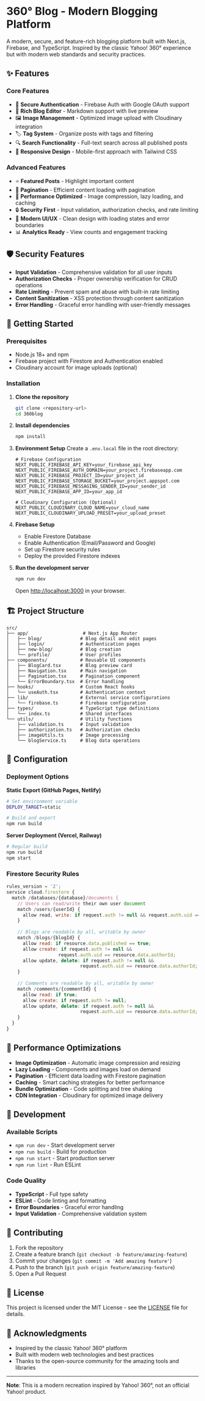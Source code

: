 # 360° Blog - Modern Blogging Platform

A modern, secure, and feature-rich blogging platform built with Next.js, Firebase, and TypeScript. Inspired by the classic Yahoo! 360° experience but with modern web standards and security practices.

## ✨ Features

### Core Features
- 🔐 **Secure Authentication** - Firebase Auth with Google OAuth support
- 📝 **Rich Blog Editor** - Markdown support with live preview
- 🖼️ **Image Management** - Optimized image upload with Cloudinary integration
- 🏷️ **Tag System** - Organize posts with tags and filtering
- 🔍 **Search Functionality** - Full-text search across all published posts
- 📱 **Responsive Design** - Mobile-first approach with Tailwind CSS

### Advanced Features
- ⭐ **Featured Posts** - Highlight important content
- 📄 **Pagination** - Efficient content loading with pagination
- 🚀 **Performance Optimized** - Image compression, lazy loading, and caching
- 🔒 **Security First** - Input validation, authorization checks, and rate limiting
- 🎨 **Modern UI/UX** - Clean design with loading states and error boundaries
- 📊 **Analytics Ready** - View counts and engagement tracking

## 🛡️ Security Features

- **Input Validation** - Comprehensive validation for all user inputs
- **Authorization Checks** - Proper ownership verification for CRUD operations
- **Rate Limiting** - Prevent spam and abuse with built-in rate limiting
- **Content Sanitization** - XSS protection through content sanitization
- **Error Handling** - Graceful error handling with user-friendly messages

## 🚀 Getting Started

### Prerequisites
- Node.js 18+ and npm
- Firebase project with Firestore and Authentication enabled
- Cloudinary account for image uploads (optional)

### Installation

1. **Clone the repository**
   ```bash
   git clone <repository-url>
   cd 360blog
   ```

2. **Install dependencies**
   ```bash
   npm install
   ```

3. **Environment Setup**
   Create a `.env.local` file in the root directory:
   ```env
   # Firebase Configuration
   NEXT_PUBLIC_FIREBASE_API_KEY=your_firebase_api_key
   NEXT_PUBLIC_FIREBASE_AUTH_DOMAIN=your_project.firebaseapp.com
   NEXT_PUBLIC_FIREBASE_PROJECT_ID=your_project_id
   NEXT_PUBLIC_FIREBASE_STORAGE_BUCKET=your_project.appspot.com
   NEXT_PUBLIC_FIREBASE_MESSAGING_SENDER_ID=your_sender_id
   NEXT_PUBLIC_FIREBASE_APP_ID=your_app_id

   # Cloudinary Configuration (Optional)
   NEXT_PUBLIC_CLOUDINARY_CLOUD_NAME=your_cloud_name
   NEXT_PUBLIC_CLOUDINARY_UPLOAD_PRESET=your_upload_preset
   ```

4. **Firebase Setup**
   - Enable Firestore Database
   - Enable Authentication (Email/Password and Google)
   - Set up Firestore security rules
   - Deploy the provided Firestore indexes

5. **Run the development server**
   ```bash
   npm run dev
   ```

   Open [http://localhost:3000](http://localhost:3000) in your browser.

## 🏗️ Project Structure

```
src/
├── app/                    # Next.js App Router
│   ├── blog/              # Blog detail and edit pages
│   ├── login/             # Authentication pages
│   ├── new-blog/          # Blog creation
│   └── profile/           # User profiles
├── components/            # Reusable UI components
│   ├── BlogCard.tsx       # Blog preview card
│   ├── Navigation.tsx     # Main navigation
│   ├── Pagination.tsx     # Pagination component
│   └── ErrorBoundary.tsx  # Error handling
├── hooks/                 # Custom React hooks
│   └── useAuth.tsx        # Authentication context
├── lib/                   # External service configurations
│   └── firebase.ts        # Firebase configuration
├── types/                 # TypeScript type definitions
│   └── index.ts           # Shared interfaces
└── utils/                 # Utility functions
    ├── validation.ts      # Input validation
    ├── authorization.ts   # Authorization checks
    ├── imageUtils.ts      # Image processing
    └── blogService.ts     # Blog data operations
```

## 🔧 Configuration

### Deployment Options

**Static Export (GitHub Pages, Netlify)**
```bash
# Set environment variable
DEPLOY_TARGET=static

# Build and export
npm run build
```

**Server Deployment (Vercel, Railway)**
```bash
# Regular build
npm run build
npm start
```

### Firestore Security Rules

```javascript
rules_version = '2';
service cloud.firestore {
  match /databases/{database}/documents {
    // Users can read/write their own user document
    match /users/{userId} {
      allow read, write: if request.auth != null && request.auth.uid == userId;
    }
    
    // Blogs are readable by all, writable by owner
    match /blogs/{blogId} {
      allow read: if resource.data.published == true;
      allow create: if request.auth != null && 
                   request.auth.uid == resource.data.authorId;
      allow update, delete: if request.auth != null && 
                           request.auth.uid == resource.data.authorId;
    }
    
    // Comments are readable by all, writable by owner
    match /comments/{commentId} {
      allow read: if true;
      allow create: if request.auth != null;
      allow update, delete: if request.auth != null && 
                           request.auth.uid == resource.data.authorId;
    }
  }
}
```

## 🎯 Performance Optimizations

- **Image Optimization** - Automatic image compression and resizing
- **Lazy Loading** - Components and images load on demand
- **Pagination** - Efficient data loading with Firestore pagination
- **Caching** - Smart caching strategies for better performance
- **Bundle Optimization** - Code splitting and tree shaking
- **CDN Integration** - Cloudinary for optimized image delivery

## 🧪 Development

### Available Scripts

- `npm run dev` - Start development server
- `npm run build` - Build for production
- `npm run start` - Start production server
- `npm run lint` - Run ESLint

### Code Quality

- **TypeScript** - Full type safety
- **ESLint** - Code linting and formatting
- **Error Boundaries** - Graceful error handling
- **Input Validation** - Comprehensive validation system

## 🤝 Contributing

1. Fork the repository
2. Create a feature branch (`git checkout -b feature/amazing-feature`)
3. Commit your changes (`git commit -m 'Add amazing feature'`)
4. Push to the branch (`git push origin feature/amazing-feature`)
5. Open a Pull Request

## 📄 License

This project is licensed under the MIT License - see the [LICENSE](LICENSE) file for details.

## 🙏 Acknowledgments

- Inspired by the classic Yahoo! 360° platform
- Built with modern web technologies and best practices
- Thanks to the open-source community for the amazing tools and libraries

---

**Note**: This is a modern recreation inspired by Yahoo! 360°, not an official Yahoo! product.